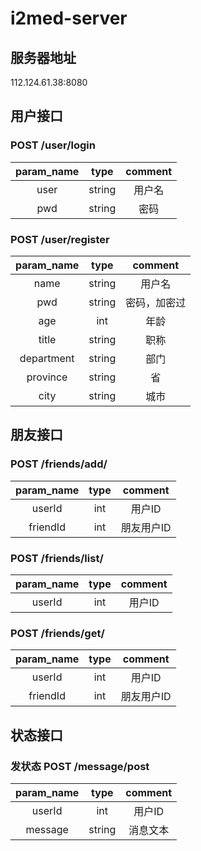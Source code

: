 # i2med-server

## 服务器地址
112.124.61.38:8080


## 用户接口

### POST /user/login 


|param_name|type|comment|
:-------------: | :---: | :-------: |
|user|string|用户名|
|pwd|string|密码|


### POST /user/register
|param_name|type|comment|
:------------: | :---: | :--------: |
|name|string|用户名|
|pwd|string|密码，加密过|
|age|int|年龄|
|title|string|职称|
|department|string|部门|
|province|string|省|
|city|string|城市|


## 朋友接口

### POST /friends/add/    
|param_name|type|comment|
:-------------: | :---: | :-------: |
|userId|int|用户ID|
|friendId|int|朋友用户ID|          

### POST /friends/list/
|param_name|type|comment|
:-------------: | :---: | :-------: |
|userId|int|用户ID|
             

### POST /friends/get/              
|param_name|type|comment|
:-------------: | :---: | :-------: |
|userId|int|用户ID|
|friendId|int|朋友用户ID|


## 状态接口

### 发状态 POST /message/post
|param_name|type|comment|
:-------------: | :---: | :-------: |
|userId|int|用户ID|
|message|string|消息文本|